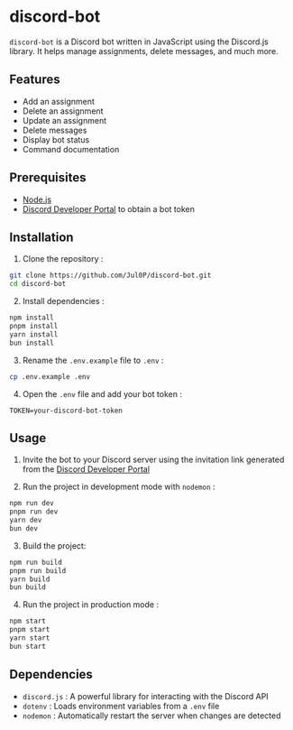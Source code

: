 # discord-bot

`discord-bot` is a Discord bot written in JavaScript using the Discord.js library. It helps manage assignments, delete messages, and much more.

## Features

-   Add an assignment
-   Delete an assignment
-   Update an assignment
-   Delete messages
-   Display bot status
-   Command documentation

## Prerequisites

-   [Node.js](https://nodejs.org/en)
-   [Discord Developer Portal](https://discord.com/developers/applications) to obtain a bot token

## Installation

1. Clone the repository :

```sh
git clone https://github.com/Jul0P/discord-bot.git
cd discord-bot
```

2. Install dependencies :

```sh
npm install
pnpm install
yarn install
bun install
```

3. Rename the `.env.example` file to `.env` :

```sh
cp .env.example .env
```

4. Open the `.env` file and add your bot token :

```properties
TOKEN=your-discord-bot-token
```

## Usage

1. Invite the bot to your Discord server using the invitation link generated from the [Discord Developer Portal](https://discord.com/developers/applications)

2. Run the project in development mode with `nodemon` :

```sh
npm run dev
pnpm run dev
yarn dev
bun dev
```

3. Build the project:

```sh
npm run build
pnpm run build
yarn build
bun build
```

4. Run the project in production mode :

```sh
npm start
pnpm start
yarn start
bun start
```

## Dependencies

-   `discord.js` : A powerful library for interacting with the Discord API
-   `dotenv` : Loads environment variables from a `.env` file
-   `nodemon` : Automatically restart the server when changes are detected
